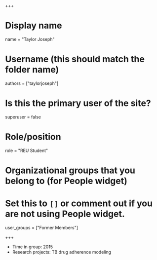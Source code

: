 +++
# Display name
name = "Taylor Joseph"

# Username (this should match the folder name)
authors = ["taylorjoseph"]

# Is this the primary user of the site?
superuser = false

# Role/position
role = "REU Student"

# Organizational groups that you belong to (for People widget)
#   Set this to `[]` or comment out if you are not using People widget.
user_groups = ["Former Members"]





+++


* Time in group: 2015
* Research projects: TB drug adherence modeling

